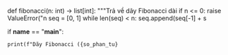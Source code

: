 def fibonacci(n: int) -> list[int]:
    """Trả về dãy Fibonacci dài 
    if n <= 0:
        raise ValueError("n
    seq = [0, 1]
    while len(seq) < n:
        seq.append(seq[-1] + s

if __name__ == "__main__":
  
    print(f"Dãy Fibonacci ({so_phan_tu} 
